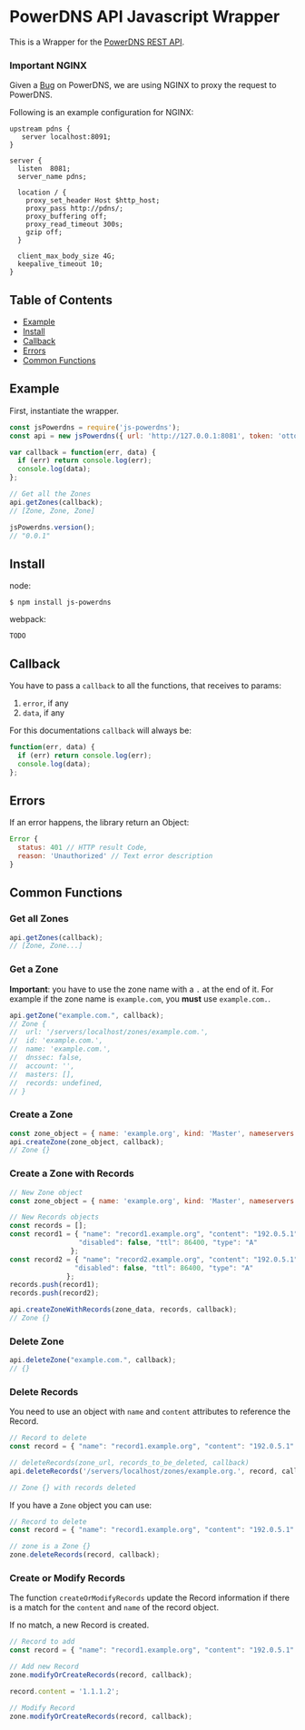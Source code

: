 # PowerDNS API Javascript Wrapper

This is a Wrapper for the [PowerDNS REST API](https://doc.powerdns.com/3/httpapi/README/#api-specification).

### Important NGINX
Given a [Bug](https://github.com/PowerDNS/pdns/issues/3723) on PowerDNS, we are using NGINX
to proxy the request to PowerDNS.

Following is an example configuration for NGINX:

```
upstream pdns {
   server localhost:8091;
}

server {
  listen  8081;
  server_name pdns;

  location / {
    proxy_set_header Host $http_host;
    proxy_pass http://pdns/;
    proxy_buffering off;
    proxy_read_timeout 300s;
    gzip off;
  }

  client_max_body_size 4G;
  keepalive_timeout 10;
}
```

## Table of Contents
- [Example](#example)
- [Install](#install)
- [Callback](#callback)
- [Errors](#errors)
- [Common Functions](#common-functions)


## Example

First, instantiate the wrapper.
```javascript
const jsPowerdns = require('js-powerdns');
const api = new jsPowerdns({ url: 'http://127.0.0.1:8081', token: 'otto' });

var callback = function(err, data) {
  if (err) return console.log(err);
  console.log(data);
};

// Get all the Zones
api.getZones(callback);
// [Zone, Zone, Zone]

jsPowerdns.version();
// "0.0.1"
```

## Install
node:

```
$ npm install js-powerdns
```

webpack:

```
TODO
```

## Callback
You have to pass a `callback` to all the functions, that receives to params:

1. `error`, if any
2. `data`, if any

For this documentations `callback` will always be:

```javascript
function(err, data) {
  if (err) return console.log(err);
  console.log(data);
};
```

## Errors

If an error happens, the library return an Object:

```javascript
Error {
  status: 401 // HTTP result Code,
  reason: 'Unauthorized' // Text error description
}
```

## Common Functions
### Get all Zones

```javascript
api.getZones(callback);
// [Zone, Zone...]
```

### Get a Zone

**Important**: you have to use the zone name with a `.` at the end of it. For example if the zone name is `example.com`, you **must** use `example.com.`.

```javascript
api.getZone("example.com.", callback);
// Zone {
//  url: '/servers/localhost/zones/example.com.',
//  id: 'example.com.',
//  name: 'example.com.',
//  dnssec: false,
//  account: '',
//  masters: [],
//  records: undefined,
// }
```

### Create a Zone

```javascript
const zone_object = { name: 'example.org', kind: 'Master', nameservers: [] };
api.createZone(zone_object, callback);
// Zone {}
```

### Create a Zone with Records

```javascript
// New Zone object
const zone_object = { name: 'example.org', kind: 'Master', nameservers: [] };

// New Records objects
const records = [];
const record1 = { "name": "record1.example.org", "content": "192.0.5.1",
                 "disabled": false, "ttl": 86400, "type": "A"
               };
const record2 = { "name": "record2.example.org", "content": "192.0.5.1",
                "disabled": false, "ttl": 86400, "type": "A"
              };
records.push(record1);
records.push(record2);

api.createZoneWithRecords(zone_data, records, callback);
// Zone {}
```

### Delete Zone

```javascript
api.deleteZone("example.com.", callback);
// {}
```

### Delete Records

You need to use an object with `name` and `content` attributes to reference the Record.

```javascript
// Record to delete
const record = { "name": "record1.example.org", "content": "192.0.5.1" }

// deleteRecords(zone_url, records_to_be_deleted, callback)
api.deleteRecords('/servers/localhost/zones/example.org.', record, callback)

// Zone {} with records deleted
```

If you have a `Zone` object you can use:

```javascript
// Record to delete
const record = { "name": "record1.example.org", "content": "192.0.5.1" }

// zone is a Zone {}
zone.deleteRecords(record, callback);
```

### Create or Modify Records

The function `createOrModifyRecords` update the Record information if there is a match for the `content` and `name` of the record object.

If no match, a new Record is created.

```javascript
// Record to add
const record = { "name": "record1.example.org", "content": "192.0.5.1" }

// Add new Record
zone.modifyOrCreateRecords(record, callback);

record.content = '1.1.1.2';

// Modify Record
zone.modifyOrCreateRecords(record, callback);
```
